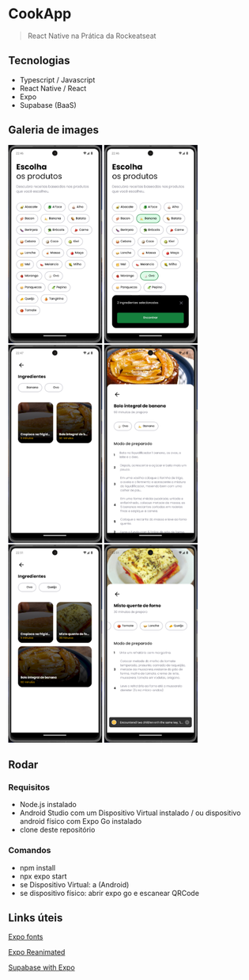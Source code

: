 # CookApp

> React Native na Prática da Rockeatseat

## Tecnologias

- Typescript / Javascript
- React Native / React
- Expo
- Supabase (BaaS)

## Galeria de images

<img src="https://raw.githubusercontent.com/rodolfoHOk/portfolio-img/main/images/cook_app_01.png" alt="Cook App Imagem 01" height="400" />

<img src="https://raw.githubusercontent.com/rodolfoHOk/portfolio-img/main/images/cook_app_02.png" alt="Cook App Imagem 02" height="400" />

<img src="https://raw.githubusercontent.com/rodolfoHOk/portfolio-img/main/images/cook_app_03.png" alt="Cook App Imagem 03" height="400" />

<img src="https://raw.githubusercontent.com/rodolfoHOk/portfolio-img/main/images/cook_app_04.png" alt="Cook App Imagem 04" height="400" />

<img src="https://raw.githubusercontent.com/rodolfoHOk/portfolio-img/main/images/cook_app_05.png" alt="Cook App Imagem 05" height="400" />

<img src="https://raw.githubusercontent.com/rodolfoHOk/portfolio-img/main/images/cook_app_06.png" alt="Cook App Imagem 06" height="400" />

## Rodar

### Requisitos

- Node.js instalado
- Android Studio com um Dispositivo Virtual instalado / ou dispositivo android físico com Expo Go instalado
- clone deste repositório

### Comandos

- npm install
- npx expo start
- se Dispositivo Virtual: a (Android)
- se dispositivo físico: abrir expo go e escanear QRCode

## Links úteis

[Expo fonts](https://docs.expo.dev/develop/user-interface/fonts/)

[Expo Reanimated](https://docs.expo.dev/versions/latest/sdk/reanimated/)

[Supabase with Expo](https://supabase.com/docs/guides/getting-started/tutorials/with-expo-react-native)
